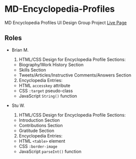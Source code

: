 # MD-Encyclopedia-Profiles
MD Encyclopedia Profiles UI Design Group Project [Live Page](http://btmbtm.github.io/MD-Encyclopedia-Profiles/)
## Roles
- Brian M. 
  1. HTML/CSS Design for Encyclopedia Profile Sections: 
    - Biography/Work History Section
    - Skills Section
    - Tweets/Articles/Instructive Comments/Answers Section
  
  2. Encyclopedia Entries: 
    - HTML `accesskey` attribute
    - CSS `:target` pseudo-class
    - JavaScript `String()` function

- Stu W. 
  1. HTML/CSS Design for Encyclopedia Profile Sections: 
    - Introduction Section
    - Contributions Section
    - Gratitude Section
  
  2. Encyclopedia Entries: 
    - HTML `<table>` element
    - CSS `:border-image` 
    - JavaScript `parseInt()` function
